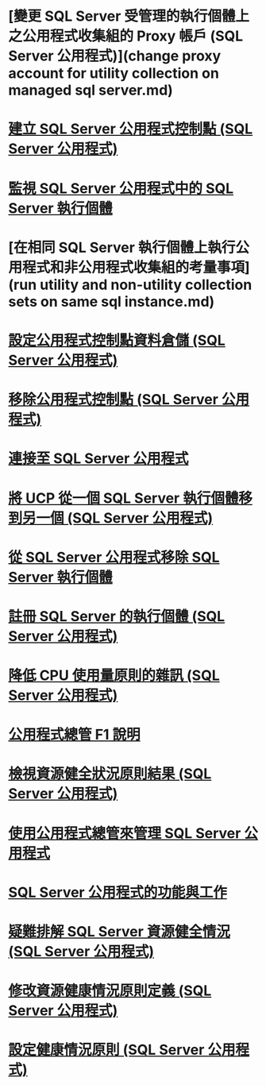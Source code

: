 # [變更 SQL Server 受管理的執行個體上之公用程式收集組的 Proxy 帳戶 (SQL Server 公用程式)](change proxy account for utility collection on managed sql server.md)
# [建立 SQL Server 公用程式控制點 (SQL Server 公用程式)](create-a-sql-server-utility-control-point-sql-server-utility.md)
# [監視 SQL Server 公用程式中的 SQL Server 執行個體](monitor-instances-of-sql-server-in-the-sql-server-utility.md)
# [在相同 SQL Server 執行個體上執行公用程式和非公用程式收集組的考量事項](run utility and non-utility collection sets on same sql instance.md)
# [設定公用程式控制點資料倉儲 (SQL Server 公用程式)](configure-your-utility-control-point-data-warehouse-sql-server-utility.md)
# [移除公用程式控制點 (SQL Server 公用程式)](remove-a-utility-control-point-sql-server-utility.md)
# [連接至 SQL Server 公用程式](connect-to-a-sql-server-utility.md)
# [將 UCP 從一個 SQL Server 執行個體移到另一個 (SQL Server 公用程式)](move-a-ucp-from-one-instance-of-sql-server-to-another-sql-server-utility.md)
# [從 SQL Server 公用程式移除 SQL Server 執行個體](remove-an-instance-of-sql-server-from-the-sql-server-utility.md)
# [註冊 SQL Server 的執行個體 (SQL Server 公用程式)](enroll-an-instance-of-sql-server-sql-server-utility.md)
# [降低 CPU 使用量原則的雜訊 (SQL Server 公用程式)](reduce-noise-in-cpu-utilization-policies-sql-server-utility.md)
# [公用程式總管 F1 說明](公用程式總管-f1-說明.md)
# [檢視資源健全狀況原則結果 (SQL Server 公用程式)](view-resource-health-policy-results-sql-server-utility.md)
# [使用公用程式總管來管理 SQL Server 公用程式](use-utility-explorer-to-manage-the-sql-server-utility.md)
# [SQL Server 公用程式的功能與工作](sql-server-utility-features-and-tasks.md)
# [疑難排解 SQL Server 資源健全情況 (SQL Server 公用程式)](troubleshoot-sql-server-resource-health-sql-server-utility.md)
# [修改資源健康情況原則定義 (SQL Server 公用程式)](modify-a-resource-health-policy-definition-sql-server-utility.md)
# [設定健康情況原則 (SQL Server 公用程式)](configure-health-policies-sql-server-utility.md)
